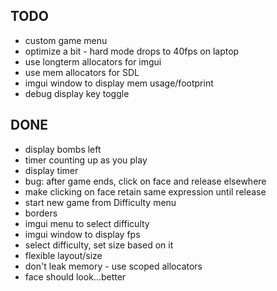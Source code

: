 ## TODO
- custom game menu
- optimize a bit - hard mode drops to 40fps on laptop
- use longterm allocators for imgui
- use mem allocators for SDL
- imgui window to display mem usage/footprint
- debug display key toggle

## DONE
- display bombs left
- timer counting up as you play
- display timer
- bug: after game ends, click on face and release elsewhere
- make clicking on face retain same expression until release
- start new game from Difficulty menu
- borders
- imgui menu to select difficulty
- imgui window to display fps
- select difficulty, set size based on it
- flexible layout/size
- don't leak memory - use scoped allocators
- face should look...better

